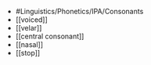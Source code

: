 - #Linguistics/Phonetics/IPA/Consonants
- [[voiced]]
- [[velar]]
- [[central consonant]]
- [[nasal]]
- [[stop]]